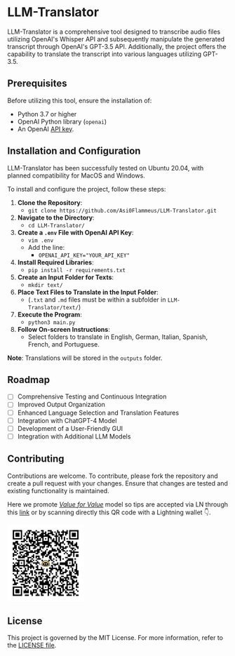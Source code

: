 # LLM-Translator

LLM-Translator is a comprehensive tool designed to transcribe audio files utilizing OpenAI's Whisper API and subsequently manipulate the generated transcript through OpenAI's GPT-3.5 API. Additionally, the project offers the capability to translate the transcript into various languages utilizing GPT-3.5.

## Prerequisites

Before utilizing this tool, ensure the installation of:

- Python 3.7 or higher
- OpenAI Python library (`openai`)
- An OpenAI [API key](https://beta.openai.com/docs/api-reference/introduction).

## Installation and Configuration

LLM-Translator has been successfully tested on Ubuntu 20.04, with planned compatibility for MacOS and Windows.

To install and configure the project, follow these steps:

1. **Clone the Repository**:
   - `git clone https://github.com/Asi0Flammeus/LLM-Translator.git`
2. **Navigate to the Directory**:
   - `cd LLM-Translator/`
3. **Create a `.env` File with OpenAI API Key**:
   - `vim .env`
   - Add the line:
      - `OPENAI_API_KEY="YOUR_API_KEY"`
4. **Install Required Libraries**:
   - `pip install -r requirements.txt`
5. **Create an Input Folder for Texts**:
   - `mkdir text/`
6. **Place Text Files to Translate in the Input Folder**:
   - (`.txt` and `.md` files must be within a subfolder in `LLM-Translator/text/`)
7. **Execute the Program**:
   - `python3 main.py`
8. **Follow On-screen Instructions**:
   - Select folders to translate in English, German, Italian, Spanish, French, and Portuguese.

**Note**: Translations will be stored in the `outputs` folder.

## Roadmap

- [ ] Comprehensive Testing and Continuous Integration
- [ ] Improved Output Organization
- [ ] Enhanced Language Selection and Translation Features
- [ ] Integration with ChatGPT-4 Model
- [ ] Development of a User-Friendly GUI
- [ ] Integration with Additional LLM Models

## Contributing

Contributions are welcome. To contribute, please fork the repository and create a pull request with your changes. Ensure that changes are tested and existing functionality is maintained.

Here we promote [*Value for Value*](https://dergigi.com/2021/12/30/the-freedom-of-value/) model so tips are accepted via LN through this [link](https://getalby.com/p/asi0) or by scanning directly this QR code with a Lightning wallet 👇. 

<img src="./figure/LN-address-asi0-tip.png" width="175">

## License

This project is governed by the MIT License. For more information, refer to the [LICENSE file](./license.md).
